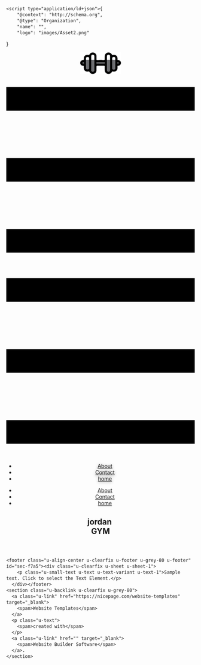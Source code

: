 <!DOCTYPE html>
<html style="font-size: 16px;">
  <head>
    <meta name="viewport" content="width=device-width, initial-scale=1.0">
    <meta charset="utf-8">
    <meta name="keywords" content="jordan&nbsp;GYM">
    <meta name="description" content="">
    <meta name="page_type" content="np-template-header-footer-from-plugin">
    <title>About</title>
    <link rel="stylesheet" href="nicepage.css" media="screen">
<link rel="stylesheet" href="About.css" media="screen">
    <script class="u-script" type="text/javascript" src="jquery.js" defer=""></script>
    <script class="u-script" type="text/javascript" src="nicepage.js" defer=""></script>
    <meta name="generator" content="Nicepage 4.10.5, nicepage.com">
    <link id="u-theme-google-font" rel="stylesheet" href="https://fonts.googleapis.com/css?family=Roboto:100,100i,300,300i,400,400i,500,500i,700,700i,900,900i|Open+Sans:300,300i,400,400i,500,500i,600,600i,700,700i,800,800i">
    
    <script type="application/ld+json">{
		"@context": "http://schema.org",
		"@type": "Organization",
		"name": "",
		"logo": "images/Asset2.png"
}</script>
    <meta name="theme-color" content="#478ac9">
    <meta property="og:title" content="About">
    <meta property="og:type" content="website">
  </head>
  <body data-home-page="About.html" data-home-page-title="About" class="u-body u-xl-mode"><header class="u-clearfix u-header u-header" id="sec-9693"><div class="u-clearfix u-sheet u-sheet-1">
        <a href="https://nicepage.com" class="u-image u-logo u-image-1" data-image-width="150" data-image-height="79">
          <img src="images/Asset2.png" class="u-logo-image u-logo-image-1">
        </a>
        <nav class="u-menu u-menu-dropdown u-offcanvas u-menu-1">
          <div class="menu-collapse" style="font-size: 1.25rem; letter-spacing: 0px; font-weight: 800;">
            <a class="u-button-style u-custom-left-right-menu-spacing u-custom-padding-bottom u-custom-text-active-color u-custom-text-color u-custom-text-shadow u-custom-text-shadow-blur u-custom-text-shadow-color u-custom-text-shadow-transparency u-custom-text-shadow-x u-custom-text-shadow-y u-custom-top-bottom-menu-spacing u-nav-link u-text-active-palette-1-base u-text-hover-palette-2-base u-text-white" href="#">
              <svg class="u-svg-link" viewBox="0 0 24 24"><use xmlns:xlink="http://www.w3.org/1999/xlink" xlink:href="#menu-hamburger"></use></svg>
              <svg class="u-svg-content" version="1.1" id="menu-hamburger" viewBox="0 0 16 16" x="0px" y="0px" xmlns:xlink="http://www.w3.org/1999/xlink" xmlns="http://www.w3.org/2000/svg"><g><rect y="1" width="16" height="2"></rect><rect y="7" width="16" height="2"></rect><rect y="13" width="16" height="2"></rect>
</g></svg>
            </a>
          </div>
          <div class="u-custom-menu u-nav-container">
            <ul class="u-nav u-unstyled u-nav-1"><li class="u-nav-item"><a class="u-button-style u-nav-link u-text-active-white u-text-hover-palette-2-base u-text-white" href="About.html" style="padding: 12px 46px; text-shadow: 0 2px 8px rgba(128,128,128,1);">About</a>
</li><li class="u-nav-item"><a class="u-button-style u-nav-link u-text-active-white u-text-hover-palette-2-base u-text-white" href="Contact.html" style="padding: 12px 46px; text-shadow: 0 2px 8px rgba(128,128,128,1);">Contact</a>
</li><li class="u-nav-item"><a class="u-button-style u-nav-link u-text-active-white u-text-hover-palette-2-base u-text-white" href="home.html" style="padding: 12px 46px; text-shadow: 0 2px 8px rgba(128,128,128,1);">home</a>
</li></ul>
          </div>
          <div class="u-custom-menu u-nav-container-collapse">
            <div class="u-black u-container-style u-inner-container-layout u-opacity u-opacity-95 u-sidenav">
              <div class="u-inner-container-layout u-sidenav-overflow">
                <div class="u-menu-close"></div>
                <ul class="u-align-center u-nav u-popupmenu-items u-unstyled u-nav-2"><li class="u-nav-item"><a class="u-button-style u-nav-link" href="About.html">About</a>
</li><li class="u-nav-item"><a class="u-button-style u-nav-link" href="Contact.html">Contact</a>
</li><li class="u-nav-item"><a class="u-button-style u-nav-link" href="home.html">home</a>
</li></ul>
              </div>
            </div>
            <div class="u-black u-menu-overlay u-opacity u-opacity-70"></div>
          </div>
        </nav>
        <h2 class="u-align-center u-text u-text-body-alt-color u-text-default u-text-1">jordan&nbsp;<br>GYM
        </h2>
      </div></header> 
    
    
    <footer class="u-align-center u-clearfix u-footer u-grey-80 u-footer" id="sec-f7a5"><div class="u-clearfix u-sheet u-sheet-1">
        <p class="u-small-text u-text u-text-variant u-text-1">Sample text. Click to select the Text Element.</p>
      </div></footer>
    <section class="u-backlink u-clearfix u-grey-80">
      <a class="u-link" href="https://nicepage.com/website-templates" target="_blank">
        <span>Website Templates</span>
      </a>
      <p class="u-text">
        <span>created with</span>
      </p>
      <a class="u-link" href="" target="_blank">
        <span>Website Builder Software</span>
      </a>. 
    </section>
  </body>
</html>
